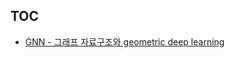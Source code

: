 ## TOC

- [GNN - 그래프 자료구조와 geometric deep learning](GNN%20-%20%EA%B7%B8%EB%9E%98%ED%94%84%20%EC%9E%90%EB%A3%8C%EA%B5%AC%EC%A1%B0%EC%99%80%20geometric%20deep%20learning.md)
